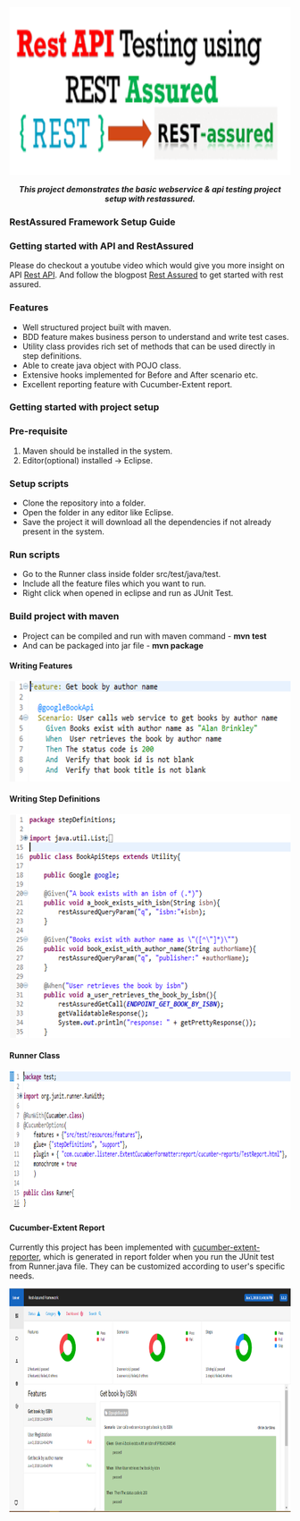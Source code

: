<p align="center">
<img src= "./images/Rest_Assured_Testing.png" height=300 alt="titleImage.png"/>
</p>

<p align="center">
   <i><strong>This project demonstrates the basic webservice & api testing project setup with restassured.
</strong></i>
<p>

### RestAssured Framework Setup Guide

### Getting started with API and RestAssured
Please do checkout a youtube video which would give you more insight on API [Rest API](https://www.youtube.com/watch?v=qVTAB8Z2VmA). And follow the blogpost [Rest Assured](https://techbeacon.com/how-perform-api-testing-rest-assured) to get started with rest assured.

### Features
* Well structured project built with maven.
* BDD feature makes business person to understand and write test cases.
* Utility class provides rich set of methods that can be used directly in step definitions.
* Able to create java object with POJO class.
* Extensive hooks implemented for Before and After scenario etc.
* Excellent reporting feature with Cucumber-Extent report.

### Getting started with project setup

### Pre-requisite
1. Maven should be installed in the system.
2. Editor(optional) installed -> Eclipse.

### Setup scripts
* Clone the repository into a folder.
* Open the folder in any editor like Eclipse.
* Save the project it will download all the dependencies if not already present in the system.

### Run scripts
* Go to the Runner class inside folder src/test/java/test.
* Include all the feature files which you want to run.
* Right click when opened in eclipse and run as JUnit Test.

### Build project with maven
* Project can be compiled and run with maven command - <b>mvn test</b>
* And can be packaged into jar file - <b>mvn package</b>
  
#### Writing Features

<p align="left">
<img src= "./images/Feature.PNG" height=180 alt="featureImage.png"/>
</p>

#### Writing Step Definitions

<p align="left">
<img src= "./images/StepDef.png" height=400 alt="featureImage.png"/>
</p>

#### Runner Class

<p align="left">
<img src= "./images/Runner.png" height=250 alt="featureImage.png"/>
</p>

#### Cucumber-Extent Report
Currently this project has been implemented with [cucumber-extent-reporter](https://github.com/email2vimalraj/CucumberExtentReporter), which is generated in report folder when you run the JUnit test from Runner.java file. They can be customized according to user's specific needs.

<p align="left">
<img src= "./images/Reports.png" height=400 alt="featureImage.png"/>
</p>


